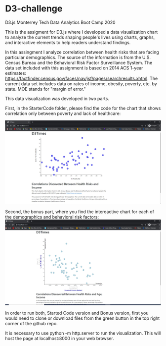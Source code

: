 # D3-challenge
D3.js Monterrey Tech Data Analytics Boot Camp 2020

This is the assigment for D3.js where I developed a data visualization chart to analyze the current trends shaping people's lives using  charts, graphs, and interactive elements to help readers understand findings.

In this assingment I analyze correlation between health risks that are facing particular demographics. The source of the information is from the U.S. Census Bureau and the Behavioral Risk Factor Surveillance System.
The data set included with this assignment is based on 2014 ACS 1-year estimates: https://factfinder.census.gov/faces/nav/jsf/pages/searchresults.xhtml. The current data set includes data on rates of income, obesity, poverty, etc. by state. MOE stands for "margin of error."

This data visualization was developed in two parts.  

First, in the StarterCode folder, please find the code for the chart that shows correlation only between poverty and lack of healthcare:  

![alt text](https://github.com/ltorresfdz/D3-challenge/blob/main/StarterCode/Capture.JPG "print screen first part")


  
Second, the bonus part, where you find the intereactive chart for each of the demographics and behavioral risk factors:  
![alt text](https://github.com/ltorresfdz/D3-challenge/blob/main/Bonus/Capture.JPG "print screen bonus part")

In order to run both, Started Code version and Bonus version, first you would need to clone or download files from the green button in the top right corner of the github repo.

It is necessary to use python -m http.server to run the visualization. This will host the page at localhost:8000 in your web browser.



